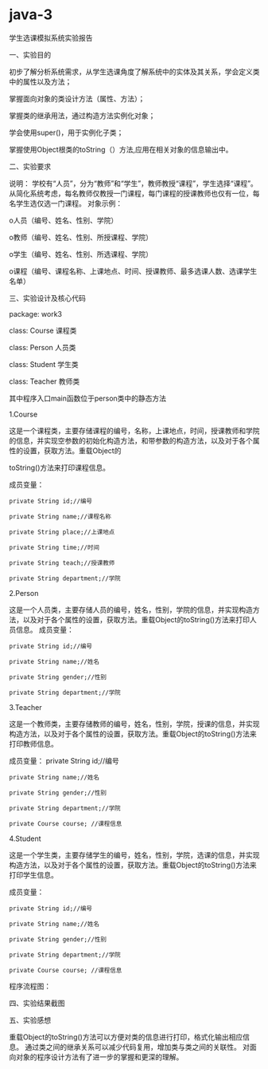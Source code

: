 # java-3
学生选课模拟系统实验报告

一、实验目的

初步了解分析系统需求，从学生选课角度了解系统中的实体及其关系，学会定义类中的属性以及方法；

掌握面向对象的类设计方法（属性、方法）；

掌握类的继承用法，通过构造方法实例化对象；

学会使用super()，用于实例化子类；

掌握使用Object根类的toString（）方法,应用在相关对象的信息输出中。


二、实验要求

说明： 学校有“人员”，分为“教师”和“学生”，教师教授“课程”，学生选择“课程”。从简化系统考虑，每名教师仅教授一门课程，每门课程的授课教师也仅有一位，每名学生选仅选一门课程。
对象示例：

o人员（编号、姓名、性别、学院）

o教师（编号、姓名、性别、所授课程、学院）

o学生（编号、姓名、性别、所选课程、学院）

o课程（编号、课程名称、上课地点、时间、授课教师、最多选课人数、选课学生名单）



三、实验设计及核心代码

package: work3

class: Course 课程类

class: Person 人员类

class: Student 学生类

class: Teacher 教师类

其中程序入口main函数位于person类中的静态方法


1.Course

这是一个课程类，主要存储课程的编号，名称，上课地点，时间，授课教师和学院的信息，并实现空参数的初始化构造方法，和带参数的构造方法，以及对于各个属性的设置，获取方法。重载Object的

toString()方法来打印课程信息。

成员变量：

	private String id;//编号

	private String name;//课程名称
	
	private String place;//上课地点
	
	private String time;//时间
	
	private String teach;//授课教师
	
	private String department;//学院
	
2.Person

这是一个人员类，主要存储人员的编号，姓名，性别，学院的信息，并实现构造方法，以及对于各个属性的设置，获取方法。重载Object的toString()方法来打印人员信息。
成员变量：

	private String id;//编号
	
	private String name;//姓名
	
	private String gender;//性别
	
	private String department;//学院
	
	
3.Teacher

这是一个教师类，主要存储教师的编号，姓名，性别，学院，授课的信息，并实现构造方法，以及对于各个属性的设置，获取方法。重载Object的toString()方法来打印教师信息。

成员变量：
	private String id;//编号
	
	private String name;//姓名
	
	private String gender;//性别
	
	private String department;//学院
	
	private Course course; //课程信息

4.Student

这是一个学生类，主要存储学生的编号，姓名，性别，学院，选课的信息，并实现构造方法，以及对于各个属性的设置，获取方法。重载Object的toString()方法来打印学生信息。

成员变量：

	private String id;//编号
	
	private String name;//姓名
	
	private String gender;//性别
	
	private String department;//学院
	
	private Course course; //课程信息

程序流程图：



四、实验结果截图


五、实验感想

重载Object的toString()方法可以方便对类的信息进行打印，格式化输出相应信息。
通过类之间的继承关系可以减少代码复用，增加类与类之间的关联性。
对面向对象的程序设计方法有了进一步的掌握和更深的理解。

